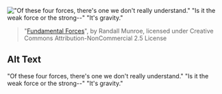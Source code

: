 !["Of these four forces, there's one we don't really understand." "Is it the weak force or the strong--" "It's gravity."](https://imgs.xkcd.com/comics/fundamental_forces.png)
> "[Fundamental Forces](https://xkcd.com/1489/)", by Randall Munroe, licensed under Creative Commons Attribution-NonCommercial 2.5 License

## Alt Text
"Of these four forces, there's one we don't really understand." "Is it the weak force or the strong--" "It's gravity."
